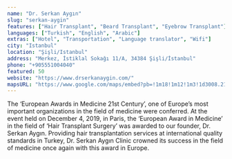 ```yaml
---
name: "Dr. Serkan Aygın"
slug: "serkan-aygin"
features: ["Hair Transplant", "Beard Transplant", "Eyebrow Transplant"]
languages: ["Turkish", "English", "Arabic"]
extras: ["Hotel", "Transportation", "Language translator", "Wifi"]
city: "Istanbul"
location: "Şişli/Istanbul"
address: "Merkez, İstiklal Sokağı 11/A, 34384 Şişli/İstanbul"
phone: "+905551004040"
featured: 50
website: "https://www.drserkanaygin.com/"
mapsURL: "https://www.google.com/maps/embed?pb=!1m18!1m12!1m3!1d3008.2156839060444!2d28.98516446846941!3d41.0642778388253!2m3!1f0!2f0!3f0!3m2!1i1024!2i768!4f13.1!3m3!1m2!1s0x14cab7019334a7e3%3A0xf8a8324572d089c5!2sDr%20Serkan%20Ayg%C4%B1n%20Hair%20Transplant%20Clinic%20-%20Istanbul%20Turkey!5e0!3m2!1sen!2str!4v1660917612829!5m2!1sen!2str"
---
```


The ‘European Awards in Medicine 21st Century’, one of Europe’s most important organizations in the field of medicine were conferred. At the event held on December 4, 2019, in Paris, the ‘European Award in Medicine’ in the field of ‘Hair Transplant Surgery’ was awarded to our founder, Dr. Serkan Aygın. Providing hair transplantation services at international quality standards in Turkey, Dr. Serkan Aygın Clinic crowned its success in the field of medicine once again with this award in Europe.
